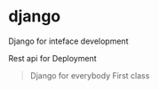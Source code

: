 # django
Django for inteface development 

Rest api for Deployment 

> Django for everybody
 First class


